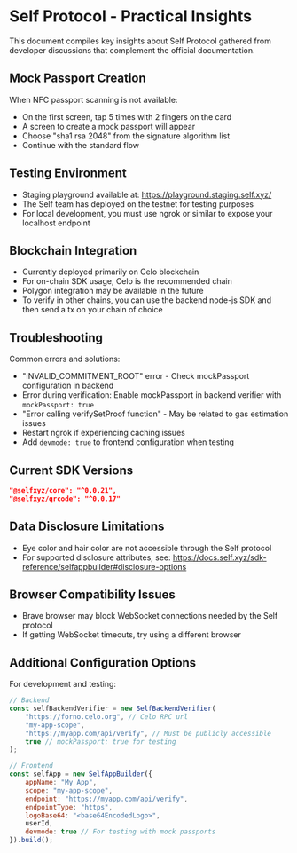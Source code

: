 # Self Protocol - Practical Insights

This document compiles key insights about Self Protocol gathered from developer discussions that complement the official documentation.

## Mock Passport Creation
When NFC passport scanning is not available:
- On the first screen, tap 5 times with 2 fingers on the card
- A screen to create a mock passport will appear
- Choose "sha1 rsa 2048" from the signature algorithm list
- Continue with the standard flow

## Testing Environment
- Staging playground available at: https://playground.staging.self.xyz/
- The Self team has deployed on the testnet for testing purposes
- For local development, you must use ngrok or similar to expose your localhost endpoint

## Blockchain Integration
- Currently deployed primarily on Celo blockchain
- For on-chain SDK usage, Celo is the recommended chain
- Polygon integration may be available in the future
- To verify in other chains, you can use the backend node-js SDK and then send a tx on your chain of choice

## Troubleshooting
Common errors and solutions:
- "INVALID_COMMITMENT_ROOT" error - Check mockPassport configuration in backend
- Error during verification: Enable mockPassport in backend verifier with `mockPassport: true`
- "Error calling verifySetProof function" - May be related to gas estimation issues
- Restart ngrok if experiencing caching issues
- Add `devmode: true` to frontend configuration when testing

## Current SDK Versions
```json
"@selfxyz/core": "^0.0.21",
"@selfxyz/qrcode": "^0.0.17"
```

## Data Disclosure Limitations
- Eye color and hair color are not accessible through the Self protocol
- For supported disclosure attributes, see: https://docs.self.xyz/sdk-reference/selfappbuilder#disclosure-options

## Browser Compatibility Issues
- Brave browser may block WebSocket connections needed by the Self protocol
- If getting WebSocket timeouts, try using a different browser

## Additional Configuration Options
For development and testing:
```javascript
// Backend
const selfBackendVerifier = new SelfBackendVerifier(
    "https://forno.celo.org", // Celo RPC url
    "my-app-scope",
    "https://myapp.com/api/verify", // Must be publicly accessible
    true // mockPassport: true for testing
);

// Frontend
const selfApp = new SelfAppBuilder({
    appName: "My App",
    scope: "my-app-scope", 
    endpoint: "https://myapp.com/api/verify",
    endpointType: "https",
    logoBase64: "<base64EncodedLogo>",
    userId,
    devmode: true // For testing with mock passports
}).build();
``` 